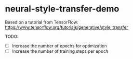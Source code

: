 # neural-style-transfer-demo
Based on a tutorial from TensorFlow: https://www.tensorflow.org/tutorials/generative/style_transfer

TODO:
- [ ] Increase the number of epochs for optimization
- [ ] Increase the number of training steps per epoch
